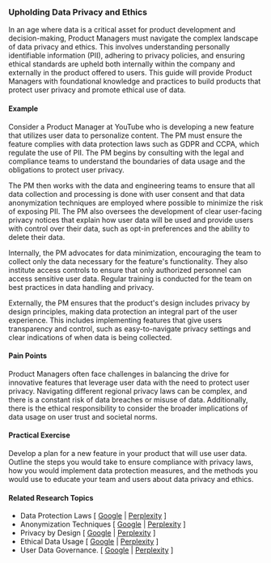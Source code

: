 ### Upholding Data Privacy and Ethics

In an age where data is a critical asset for product development and decision-making, Product Managers must navigate the complex landscape of data privacy and ethics. This involves understanding personally identifiable information (PII), adhering to privacy policies, and ensuring ethical standards are upheld both internally within the company and externally in the product offered to users. This guide will provide Product Managers with foundational knowledge and practices to build products that protect user privacy and promote ethical use of data.

#### Example

Consider a Product Manager at YouTube who is developing a new feature that utilizes user data to personalize content. The PM must ensure the feature complies with data protection laws such as GDPR and CCPA, which regulate the use of PII. The PM begins by consulting with the legal and compliance teams to understand the boundaries of data usage and the obligations to protect user privacy.

The PM then works with the data and engineering teams to ensure that all data collection and processing is done with user consent and that data anonymization techniques are employed where possible to minimize the risk of exposing PII. The PM also oversees the development of clear user-facing privacy notices that explain how user data will be used and provide users with control over their data, such as opt-in preferences and the ability to delete their data.

Internally, the PM advocates for data minimization, encouraging the team to collect only the data necessary for the feature's functionality. They also institute access controls to ensure that only authorized personnel can access sensitive user data. Regular training is conducted for the team on best practices in data handling and privacy.

Externally, the PM ensures that the product's design includes privacy by design principles, making data protection an integral part of the user experience. This includes implementing features that give users transparency and control, such as easy-to-navigate privacy settings and clear indications of when data is being collected.

#### Pain Points

Product Managers often face challenges in balancing the drive for innovative features that leverage user data with the need to protect user privacy. Navigating different regional privacy laws can be complex, and there is a constant risk of data breaches or misuse of data. Additionally, there is the ethical responsibility to consider the broader implications of data usage on user trust and societal norms.

#### Practical Exercise

Develop a plan for a new feature in your product that will use user data. Outline the steps you would take to ensure compliance with privacy laws, how you would implement data protection measures, and the methods you would use to educate your team and users about data privacy and ethics.

#### Related Research Topics

- Data Protection Laws [ [Google](https://www.google.com/search?q=Data%20Protection%20Laws%20in%20product%20management) | [Perplexity](https://www.perplexity.ai/?q=Data%20Protection%20Laws%20in%20product%20management) ]
- Anonymization Techniques [ [Google](https://www.google.com/search?q=Anonymization%20Techniques%20in%20product%20management) | [Perplexity](https://www.perplexity.ai/?q=Anonymization%20Techniques%20in%20product%20management) ]
- Privacy by Design [ [Google](https://www.google.com/search?q=Privacy%20by%20Design%20in%20product%20management) | [Perplexity](https://www.perplexity.ai/?q=Privacy%20by%20Design%20in%20product%20management) ]
- Ethical Data Usage [ [Google](https://www.google.com/search?q=Ethical%20Data%20Usage%20in%20product%20management) | [Perplexity](https://www.perplexity.ai/?q=Ethical%20Data%20Usage%20in%20product%20management) ]
- User Data Governance. [ [Google](https://www.google.com/search?q=User%20Data%20Governance.%20in%20product%20management) | [Perplexity](https://www.perplexity.ai/?q=User%20Data%20Governance.%20in%20product%20management) ]


